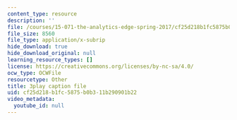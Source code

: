```yaml
---
content_type: resource
description: ''
file: /courses/15-071-the-analytics-edge-spring-2017/cf25d218b1fc5875b0b311b290901b22_FYXIRXnQ8Fc.vtt
file_size: 8560
file_type: application/x-subrip
hide_download: true
hide_download_original: null
learning_resource_types: []
license: https://creativecommons.org/licenses/by-nc-sa/4.0/
ocw_type: OCWFile
resourcetype: Other
title: 3play caption file
uid: cf25d218-b1fc-5875-b0b3-11b290901b22
video_metadata:
  youtube_id: null
---
```

